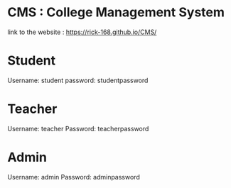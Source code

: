 # CMS : College Management System

link to the website : https://rick-168.github.io/CMS/

# Student
Username: student
password: studentpassword

# Teacher
Username: teacher
Password: teacherpassword

# Admin
Username: admin
Password: adminpassword
